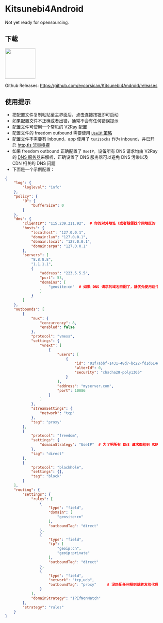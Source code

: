 # Kitsunebi4Android

Not yet ready for opensourcing.

## 下载

<a href="https://play.google.com/store/apps/details?id=fun.kitsunebi.kitsunebi4android"><img src="https://play.google.com/intl/en_us/badges/images/generic/en-play-badge.png" height="100"></a>

Github Releases: https://github.com/eycorsican/Kitsunebi4Android/releases

## 使用提示

- 把配置文件复制粘贴至主界面后，点击连接按钮即可启动
- 如果配置文件不正确或者出错，通常不会有任何错误提示
- 配置文件可使用一个常见的 V2Ray 配置
- 配置文件的 freedom outbound 需要使用 [`UseIP` 策略](https://www.v2ray.com/chapter_02/protocols/freedom.html#outboundconfigurationobject)
- 配置文件不需要有 Inbound，app 使用了 `tun2socks` 作为 inbound，并已开启 [http,tls 流量嗅探](https://www.v2ray.com/chapter_02/01_overview.html#sniffingobject)
- 如果 freedom outbound 正确配置了 `UseIP`，设备所有 DNS 请求均由 V2Ray 的 [DNS 服务器](https://www.v2ray.com/chapter_02/04_dns.html)来解析，正确设置了 DNS 服务器可以避免 DNS 污染以及 CDN 相关的 DNS 问题
- 下面是一个示例配置：
```json
{
    "log": {
        "loglevel": "info"
    },
    "policy": {
        "0": {
            "bufferSize": 0
        }
    },
    "dns": {
        "clientIP": "115.239.211.92",  # 你的对外地址（或者随便找个同地区的 IP），用来提示 DNS 服务器返回合适的 IP
        "hosts": {
            "localhost": "127.0.0.1",
            "domain:lan": "127.0.0.1",
            "domain:local": "127.0.0.1",
            "domain:arpa": "127.0.0.1"
        },
        "servers": [
            "8.8.8.8",
            "1.1.1.1",
            {
                "address": "223.5.5.5",
                "port": 53,
                "domains": [
                    "geosite:cn"  # 如果 DNS 请求的域名匹配了，就优先使用这个 DNS 服务器去解析
                ]
            }
        ]
    },
    "outbounds": [
        {
            "mux": {
                "concurrency": 8,
                "enabled": false
            },
            "protocol": "vmess",
            "settings": {
                "vnext": [
                    {
                        "users": [
                            {
                                "id": "01f7abbf-1431-48d7-bc22-fd1d614d8dfe",
                                "alterId": 0,
                                "security": "chacha20-poly1305"
                            }
                        ],
                        "address": "myserver.com",
                        "port": 10086
                    }
                ]
            },
            "streamSettings": {
                "network": "tcp"
            },
            "tag": "proxy"
        },
        {
            "protocol": "freedom",
            "settings": {
                "domainStrategy": "UseIP"  # 为了把所有 DNS 请求都给到 V2Ray 处理
            },
            "tag": "direct"
        },
        {
            "protocol": "blackhole",
            "settings": {},
            "tag": "block"
        }
    ],
    "routing": {
        "settings": {
            "rules": [
                {
                    "type": "field",
                    "domain": [
                        "geosite:cn"
                    ],
                    "outboundTag": "direct"
                },
                {
                    "type": "field",
                    "ip": [
                        "geoip:cn",
                        "geoip:private"
                    ],
                    "outboundTag": "direct"
                },
                {
                    "type": "field",
                    "network": "tcp,udp",
                    "outboundTag": "proxy"     # 没匹配任何规则就转发给代理
                }
            ],
            "domainStrategy": "IPIfNonMatch"
        },
        "strategy": "rules"
    }
}
```

